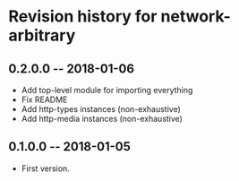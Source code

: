 # Revision history for network-arbitrary

## 0.2.0.0  -- 2018-01-06

* Add top-level module for importing everything
* Fix README
* Add http-types instances (non-exhaustive)
* Add http-media instances (non-exhaustive)

## 0.1.0.0  -- 2018-01-05

* First version.
